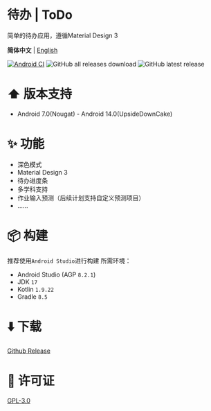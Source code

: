 # 待办 | ToDo
简单的待办应用，遵循Material Design 3

**简体中文** | [English](https://github.com/Super12138/ToDo/blob/main/README_EN.md)

[![Android CI](https://github.com/Super12138/ToDo/actions/workflows/android_ci.yml/badge.svg)](https://github.com/Super12138/ToDo/actions/workflows/android_ci.yml)
![GitHub all releases download](https://img.shields.io/github/downloads/Super12138/ToDo/total?style=flat-square)
![GitHub latest release](https://img.shields.io/github/v/release/Super12138/ToDo?style=flat-square)

# ⬆️ 版本支持
- Android 7.0(Nougat) - Android 14.0(UpsideDownCake)

# ✨ 功能
- 深色模式
- Material Design 3
- 待办进度条
- 多学科支持
- 作业输入预测（后续计划支持自定义预测项目）
- ……

# 📦 构建
推荐使用`Android Studio`进行构建
所需环境：
- Android Studio (AGP `8.2.1`)
- JDK `17`
- Kotlin `1.9.22`
- Gradle `8.5`

# ⬇️ 下载
[Github Release](https://github.com/Super12138/ToDo/releases/)

# 📃 许可证
[GPL-3.0](https://github.com/Super12138/ToDo/blob/main/LICENSE)